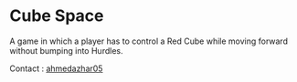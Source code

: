 # Cube Space
A game in which a player has to control a Red Cube while moving forward without bumping into Hurdles.

Contact : [ahmedazhar05](https://fb.me/ahmedazhar05)
